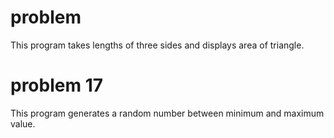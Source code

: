 # problem

This program takes lengths of three sides and displays area of triangle.

# problem 17

This program generates a random number between minimum and maximum value.